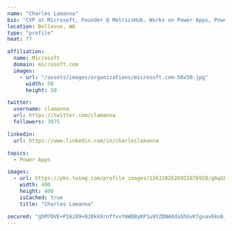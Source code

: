 ```yaml
---
name: "Charles Lamanna"
bio: "CVP at Microsoft, Founder @ MetricsHub. Works on Power Apps, Power Automate, Power Virtual Agent, Common Data Service and Dynamics 365."
location: Bellevue, WA
type: "profile"
heat: 77

affiliation:
  name: Microsoft
  domain: microsoft.com
  images:
    - url: "/assets/images/organizations/microsoft.com-50x50.jpg"
      width: 50
      height: 50

twitter:
  username: clamanna
  url: https://twitter.com/clamanna
  followers: 3975

linkedin:
  url: https://www.linkedin.com/in/charleslamanna

topics:
  - Power Apps

images:
  - url: https://pbs.twimg.com/profile_images/1263202626922876928/g6qGbHZ-_400x400.jpg
    width: 400
    height: 400
    isCached: true
    title: "Charles Lamanna"

secured: "ghM7QVE+P16z89+0J8kkXrnffvvYmWDByKP1u9YZDNA8da5hGvKTgvav6ko6jSUSysgKSfuG8M74I8DoZ98dxZPq0cLoUtBf7JveDga8aHYMWPjahBNflIy31aENBIGjrJyDRYtEc8R5HPgKmSBL42nAcktEpEkxzmUhPjBhCiPvQM+TmS4gAH0MHuQkX+PqDUI5I51GSZJIQbKtCjXyez3yD0T6owMjZX/y4c8TKDcYZ5TVIqpNTDjHKgaW/W0i5buAw735hUg+eogKDS5+kjEk1gQO8IoGwDNdAISqOMvBFSKcPfC7Q9q3QGtB2hYqga/K96/VEoN02v4QHrYOYEKLUVZLr3yz44aKFwdddtsStZfMresVyiBvKAbSXNR25FoY9oD+ZZxhF22wDsIA5fWaWFm6iZSMqDD5YT75YQg=;WCWAInR9R/0cPnDr54KvdQ=="
---
```


